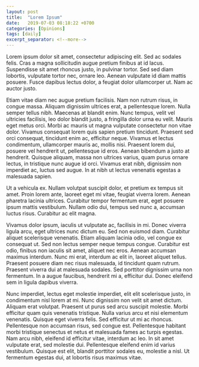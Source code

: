 ```yaml
---
layout: post
title:  "Lorem Ipsum"
date:   2019-07-03 08:18:22 +0700
categories: [Opinions]
tags: [daily]
excerpt_separator: <!--more-->
---
```

Lorem ipsum dolor sit amet, consectetur adipiscing elit. Sed ac sodales felis. Cras a magna sollicitudin augue pretium finibus at id lacus. Suspendisse sit amet rhoncus justo, in pulvinar tortor. Sed sed diam lobortis, vulputate tortor nec, ornare leo. Aenean vulputate id diam mattis posuere. Fusce dapibus lectus dolor, a feugiat dolor ullamcorper ut. Nam ac auctor justo.
<!--more-->
Etiam vitae diam nec augue pretium facilisis. Nam non rutrum risus, in congue massa. Aliquam dignissim ultrices erat, a pellentesque lorem. Nulla semper tellus nibh. Maecenas at blandit enim. Nunc tempus, velit vel ultricies facilisis, leo dolor blandit justo, a fringilla dolor urna eu velit. Mauris eget metus orci. Morbi ac mauris ut magna vulputate consectetur non vitae dolor. Vivamus consequat lorem quis sapien pretium tincidunt. Praesent sed orci consequat, tincidunt enim ac, efficitur neque. Vivamus et lectus condimentum, ullamcorper mauris ac, mollis nisi. Praesent lorem dui, posuere vel hendrerit ut, pellentesque id eros. Aenean bibendum a justo at hendrerit. Quisque aliquam, massa non ultrices varius, quam purus ornare lectus, in tristique nunc augue id orci. Vivamus erat nibh, dignissim non imperdiet ac, luctus sed augue. In at nibh ut lectus venenatis egestas a malesuada sapien.

Ut a vehicula ex. Nullam volutpat suscipit dolor, et pretium ex tempus sit amet. Proin lorem ante, laoreet eget mi vitae, feugiat viverra lorem. Aenean pharetra lacinia ultrices. Curabitur tempor fermentum erat, eget posuere ipsum mattis vestibulum. Nullam odio dui, tempus sed nunc a, accumsan luctus risus. Curabitur ac elit magna.

Vivamus dolor ipsum, iaculis ut vulputate ac, facilisis in mi. Donec viverra ligula arcu, eget ultrices nunc dictum eu. Sed non euismod diam. Curabitur aliquet scelerisque venenatis. Etiam aliquam lacinia odio, vel congue ex consequat ut. Sed non lectus semper neque tempus congue. Curabitur est odio, finibus non iaculis sit amet, aliquet nec eros. Aenean accumsan maximus interdum. Nunc mi erat, interdum ac elit in, laoreet aliquet tellus. Praesent posuere diam nec risus malesuada, id tincidunt quam rutrum. Praesent viverra dui at malesuada sodales. Sed porttitor dignissim urna non fermentum. In a augue faucibus, hendrerit mi a, efficitur dui. Donec eleifend sem in ligula dapibus viverra.

Nunc imperdiet, lectus eget molestie imperdiet, elit elit scelerisque justo, in condimentum nisl lorem at mi. Nunc dignissim non velit sit amet dictum. Aliquam erat volutpat. Praesent ut purus sed arcu suscipit molestie. Morbi efficitur quam quis venenatis tristique. Nulla varius arcu et nisi elementum venenatis. Quisque eget viverra felis. Sed efficitur ut mi ac rhoncus. Pellentesque non accumsan risus, sed congue est. Pellentesque habitant morbi tristique senectus et netus et malesuada fames ac turpis egestas. Nam arcu nibh, eleifend id efficitur vitae, interdum ac leo. In sit amet vulputate erat, sed molestie dui. Pellentesque eleifend enim id varius vestibulum. Quisque est elit, blandit porttitor sodales eu, molestie a nisl. Ut fermentum egestas dui, at lobortis risus maximus vitae.